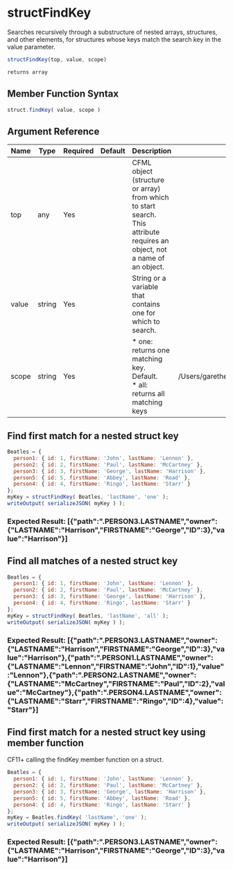 # structFindKey

 Searches recursively through a substructure of nested arrays,
 structures, and other elements, for structures whose keys
 match the search key in the value parameter.

```javascript
structFindKey(top, value, scope)
```

```javascript
returns array
```

## Member Function Syntax

```javascript
struct.findKey( value, scope )
```

## Argument Reference

| Name | Type | Required | Default | Description | Values |
| --- | --- | --- | --- | --- | --- |
| top | any | Yes |  | CFML object (structure or array) from which to start<br /> search. This attribute requires an object, not a name of<br /> an object. |  |
| value | string | Yes |  | String or a variable that contains one for which to search. |  |
| scope | string | Yes |  | * one: returns one matching key. Default.<br /> * all: returns all matching keys | /Users/garethedwards/development/github/cfdocs/docs/functions/structfindkey.md|all |

## Find first match for a nested struct key

```javascript
Beatles = {
  person1: { id: 1, firstName: 'John', lastName: 'Lennon' },
  person2: { id: 2, firstName: 'Paul', lastName: 'McCartney' },
  person3: { id: 3, firstName: 'George', lastName: 'Harrison' },
  person5: { id: 5, firstName: 'Abbey', lastName: 'Road' },
  person4: { id: 4, firstName: 'Ringo', lastName: 'Starr' }
};
myKey = structFindKey( Beatles, 'lastName', 'one' );
writeOutput( serializeJSON( myKey ) );
```

### Expected Result: [{"path":".PERSON3.LASTNAME","owner":{"LASTNAME":"Harrison","FIRSTNAME":"George","ID":3},"value":"Harrison"}]

## Find all matches of a nested struct key

```javascript
Beatles = {
  person1: { id: 1, firstName: 'John', lastName: 'Lennon' },
  person2: { id: 2, firstName: 'Paul', lastName: 'McCartney' },
  person3: { id: 3, firstName: 'George', lastName: 'Harrison' },
  person4: { id: 4, firstName: 'Ringo', lastName: 'Starr' }
};
myKey = structFindKey( Beatles, 'lastName', 'all' );
writeOutput( serializeJSON( myKey ) );
```

### Expected Result: [{"path":".PERSON3.LASTNAME","owner":{"LASTNAME":"Harrison","FIRSTNAME":"George","ID":3},"value":"Harrison"},{"path":".PERSON1.LASTNAME","owner":{"LASTNAME":"Lennon","FIRSTNAME":"John","ID":1},"value":"Lennon"},{"path":".PERSON2.LASTNAME","owner":{"LASTNAME":"McCartney","FIRSTNAME":"Paul","ID":2},"value":"McCartney"},{"path":".PERSON4.LASTNAME","owner":{"LASTNAME":"Starr","FIRSTNAME":"Ringo","ID":4},"value":"Starr"}]

## Find first match for a nested struct key using member function

CF11+ calling the findKey member function on a struct.

```javascript
Beatles = {
  person1: { id: 1, firstName: 'John', lastName: 'Lennon' },
  person2: { id: 2, firstName: 'Paul', lastName: 'McCartney' },
  person3: { id: 3, firstName: 'George', lastName: 'Harrison' },
  person5: { id: 5, firstName: 'Abbey', lastName: 'Road' },
  person4: { id: 4, firstName: 'Ringo', lastName: 'Starr' }
};
myKey = Beatles.findKey( 'lastName', 'one' );
writeOutput( serializeJSON( myKey ) );
```

### Expected Result: [{"path":".PERSON3.LASTNAME","owner":{"LASTNAME":"Harrison","FIRSTNAME":"George","ID":3},"value":"Harrison"}]

